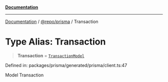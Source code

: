 [**Documentation**](../../../README.md)

***

[Documentation](../../../README.md) / [@repo/prisma](../README.md) / Transaction

# Type Alias: Transaction

> **Transaction** = [`TransactionModel`](../namespaces/Prisma/type-aliases/TransactionModel.md)

Defined in: packages/prisma/generated/prisma/client.ts:47

Model Transaction

